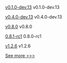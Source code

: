 
[v0.1.0-dev.13](https://github.com/hyperledger/anoncreds-rs/releases/tag/v0.1.0-dev.13) v0.1.0-dev.13

[v0.4.0-dev.13](https://github.com/hyperledger/indy-vdr/releases/tag/v0.4.0-dev.13) v0.4.0-dev.13

[v0.8.0](https://github.com/hyperledger/aries-acapy-docs/releases/tag/v0.8.0) v0.8.0

[0.8.1-rc1](https://github.com/hyperledger/aries-cloudagent-python/releases/tag/0.8.1-rc1) 0.8.0-rc1

[v1.2.6](https://github.com/hyperledger/firefly-evmconnect/releases/tag/v1.2.6) v1.2.6


[See more >>>](https://start-here.hyperledger.org/releases)
